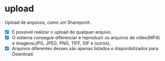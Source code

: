 # upload
Upload de arquivos, como um Shareponit.
- [x] É possível realizar o upload de qualquer arquivo.
- [x] O sistema consegue diferenciar e reproduzir os arquivos de vídeo(MP4) e imagens(JPG, JPEG, PNG, TIFF, GIF e outros), 
- [x] Arquivos diferentes desses são apenas listados e disponibilizados para Download.
